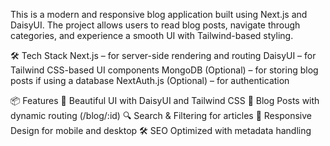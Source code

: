 This is a modern and responsive blog application built using Next.js and DaisyUI. The project allows users to read blog posts, navigate through categories, and experience a smooth UI with Tailwind-based styling.

🛠️ Tech Stack
    Next.js – for server-side rendering and routing
    DaisyUI – for Tailwind CSS-based UI components
    MongoDB (Optional) – for storing blog posts if using a database
    NextAuth.js (Optional) – for authentication

📦 Features
    🌟 Beautiful UI with DaisyUI and Tailwind CSS
    📝 Blog Posts with dynamic routing (/blog/:id)
    🔍 Search & Filtering for articles
    📱 Responsive Design for mobile and desktop
    🛠 SEO Optimized with metadata handling